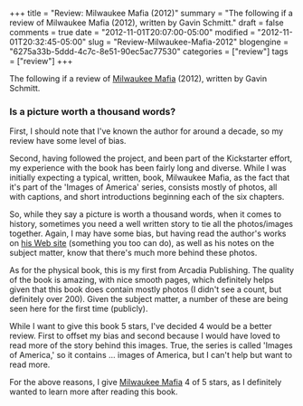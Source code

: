 +++
title = "Review: Milwaukee Mafia (2012)"
summary = "The following if a review of Milwaukee Mafia (2012), written by Gavin Schmitt."
draft = false
comments = true
date = "2012-11-01T20:07:00-05:00"
modified = "2012-11-01T20:32:45-05:00"
slug = "Review-Milwaukee-Mafia-2012"
blogengine = "6275a33b-5ddd-4c7c-8e51-90ec5ac77530"
categories = ["review"]
tags = ["review"]
+++

<div class="note">
<p>The following if a review of <a rel="external" href="http://www.amazon.com/gp/product/0738594431?tag=strivinglifen-20">Milwaukee Mafia</a> (2012), written by Gavin Schmitt.</p>
</div>
<h3>Is a picture worth a thousand words?</h3>
<p>First, I should note that I've known the author for around a decade, so my review have some level of bias.</p>
<p>Second, having followed the project, and been part of the Kickstarter effort, my experience with the book has been fairly long and diverse. While I was initially expecting a typical, written, book, Milwaukee Mafia, as the fact that it's part of the 'Images of America' series, consists mostly of photos, all with captions, and short introductions beginning each of the six chapters.</p>
<p>So, while they say a picture is worth a thousand words, when it comes to history, sometimes you need a well written story to tie all the photos/images together. Again, I may have some bias, but having read the author's works on <a rel="external" href="http://framingbusiness.net/">his Web site</a> (something you too can do), as well as his notes on the subject matter, know that there's much more behind these photos.</p>
<p>As for the physical book, this is my first from Arcadia Publishing. The quality of the book is amazing, with nice smooth pages, which definitely helps given that this book does contain mostly photos (I didn't see a count, but definitely over 200). Given the subject matter, a number of these are being seen here for the first time (publicly).</p>
<p>While I want to give this book 5 stars, I've decided 4 would be a better review. First to offset my bias and second because I would have loved to read more of the story behind this images. True, the series is called 'Images of America,' so it contains ... images of America, but I can't help but want to read more.</p>
<p>For the above reasons, I give <a rel="external" href="http://www.amazon.com/gp/product/0738594431?tag=strivinglifen-20">Milwaukee Mafia</a> 4 of 5 stars, as I definitely wanted to learn more after reading this book.</p>
